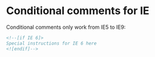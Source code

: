 # Conditional comments for IE

Conditional comments only work from IE5 to IE9:

```html
<!--[if IE 6]>
Special instructions for IE 6 here
<![endif]-->
```
